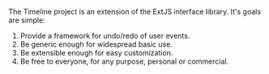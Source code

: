 The Timeline project is an extension of the ExtJS interface library. It's goals are simple:

  1. Provide a framework for undo/redo of user events.
  1. Be generic enough for widespread basic use.
  1. Be extensible enough for easy customization.
  1. Be free to everyone, for any purpose, personal or commercial.